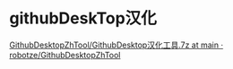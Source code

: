 # githubDeskTop汉化

[GithubDesktopZhTool/GithubDesktop汉化工具.7z at main · robotze/GithubDesktopZhTool](https://github.com/robotze/GithubDesktopZhTool/blob/main/GithubDesktop汉化工具.7z)
